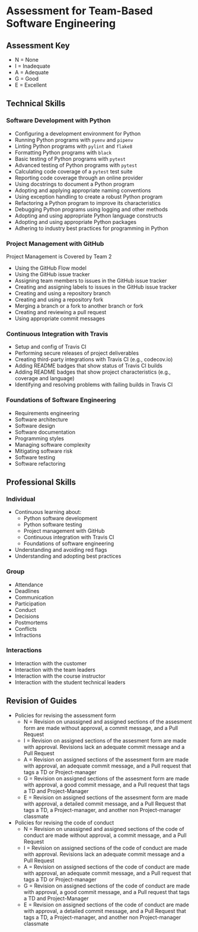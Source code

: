 # Assessment for Team-Based Software Engineering

## Assessment Key

* N = None
* I = Inadequate
* A = Adequate
* G = Good
* E = Excellent

## Technical Skills

### Software Development with Python

* Configuring a development environment for Python
* Running Python programs with `pyenv` and `pipenv`
* Linting Python programs with `pylint` and `flake8`
* Formatting Python programs with `black`
* Basic testing of Python programs with `pytest`
* Advanced testing of Python programs with `pytest`
* Calculating code coverage of a `pytest` test suite
* Reporting code coverage through an online provider
* Using docstrings to document a Python program
* Adopting and applying appropriate naming conventions
* Using exception handling to create a robust Python program
* Refactoring a Python program to improve its characteristics
* Debugging Python programs using logging and other methods
* Adopting and using appropriate Python language constructs
* Adopting and using appropriate Python packages
* Adhering to industry best practices for programming in Python

### Project Management with GitHub

Project Management is Covered by Team 2

* Using the GitHub Flow model
* Using the GitHub issue tracker
* Assigning team members to issues in the GitHub issue tracker
* Creating and assigning labels to issues in the GitHub issue tracker
* Creating and using a repository branch
* Creating and using a repository fork
* Merging a branch or a fork to another branch or fork
* Creating and reviewing a pull request
* Using appropriate commit messages

### Continuous Integration with Travis

* Setup and config of Travis CI
* Performing secure releases of project deliverables
* Creating third-party integrations with Travis CI (e.g., codecov.io)
* Adding README badges that show status of Travis CI builds
* Adding README badges that show project characteristics (e.g., coverage and
  language)
* Identifying and resolving problems with failing builds in Travis CI

### Foundations of Software Engineering

* Requirements engineering
* Software architecture
* Software design
* Software documentation
* Programming styles
* Managing software complexity
* Mitigating software risk
* Software testing
* Software refactoring

## Professional Skills

### Individual

* Continuous learning about:
  * Python software development
  * Python software testing
  * Project management with GitHub
  * Continuous integration with Travis CI
  * Foundations of software engineering
* Understanding and avoiding red flags
* Understanding and adopting best practices

### Group

* Attendance
* Deadlines
* Communication
* Participation
* Conduct
* Decisions
* Postmortems
* Conflicts
* Infractions

### Interactions

* Interaction with the customer
* Interaction with the team leaders
* Interaction with the course instructor
* Interaction with the student technical leaders

## Revision of Guides

* Policies for revising the assessment form
  * N = Revision on unassigned and assigned sections of the assesment form are made without approval, a commit message, and a Pull Request
  * I = Revision on assigned sections of the assesment form are made with approval. Revisions lack an adequate commit message and a Pull Request 
  * A = Revision on assigned sections of the assesment form are made with approval, an adequate commit message, and a Pull request that tags a TD or Project-manager
  * G = Revision on assigned sections of the assesment form are made with approval, a good commit message, and a Pull request that tags a TD and Project-Manager   
  * E = Revision on assigned sections of the assesment form are made with approval, a detailed commit message, and a Pull Request that tags a TD, a Project-manager, and another non Project-manager classmate  
* Policies for revising the code of conduct
  * N = Revision on unassigned and assigned sections of the code of conduct are made without approval, a commit message, and a Pull Request
  * I = Revision on assigned sections of the code of conduct are made with approval. Revisions lack an adequate commit message and a Pull Request 
  * A = Revision on assigned sections of the code of conduct are made with approval, an adequate commit message, and a Pull request that tags a TD or Project-manager 
  * G = Revision on assigned sections of the code of conduct are made with approval, a good commit message, and a Pull request that tags a TD and Project-Manager  
  * E = Revision on assigned sections of the code of conduct are made with approval, a detailed commit message, and a Pull Request that tags a TD, a Project-manager, and another non Project-manager classmate
